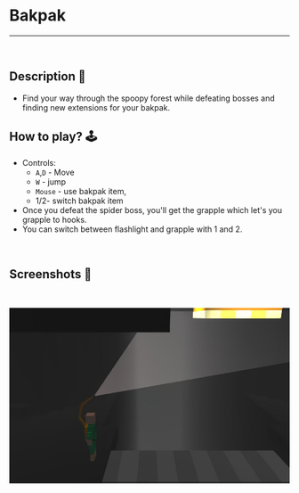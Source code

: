 # **Bakpak** 

---

<br>

## **Description 📃**
- Find your way through the spoopy forest while defeating bosses and finding new extensions for your bakpak.


## **How to play? 🕹️**
- Controls:
	- `A`,`D` - Move
	- `W` - jump 
	- `Mouse` - use bakpak item, 
	- 1/2- switch bakpak item
- Once you defeat the spider boss, you'll get the grapple which let's you grapple to hooks. 
- You can switch between flashlight and grapple with 1 and 2.
	
<br>

## **Screenshots 📸**

<br>

![image](../../assets/images/Bakpak.jpg)

<br>

